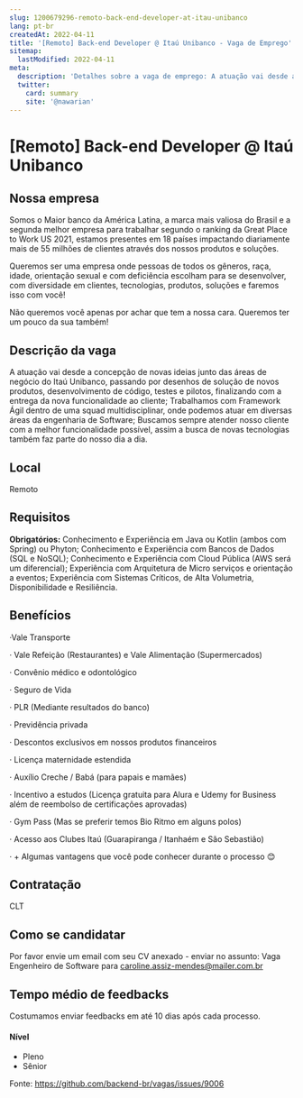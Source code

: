 ```yaml
---
slug: 1200679296-remoto-back-end-developer-at-itau-unibanco
lang: pt-br
createdAt: 2022-04-11
title: '[Remoto] Back-end Developer @ Itaú Unibanco - Vaga de Emprego'
sitemap:
  lastModified: 2022-04-11
meta:
  description: 'Detalhes sobre a vaga de emprego: A atuação vai desde a concepção de novas ideias junto das áreas de negócio do Itaú Unibanco, passando por desenhos de solução de novos produtos, desenvolvimento de código, testes e pilotos, finalizando com a entrega da nova funcionalidade ao cliente; Trabalhamos com Framework Ágil dentro de uma squad multidisciplinar, onde podemos atuar em diversas áreas da engenharia de Software; Buscamos sempre atender nosso cliente com a melhor funcionalidade possível, assim a busca de novas tecnologias também faz parte do nosso dia a dia.'
  twitter:
    card: summary
    site: '@nawarian'
---
```


# [Remoto] Back-end Developer @ Itaú Unibanco

<!--
==================================================
Caso a vaga for remoto durante a pandemia informar no texto "Remoto durante o covid"
==================================================
-->
<!-- 
==================================================
POR FAVOR, SÓ POSTE SE A VAGA FOR PARA BACK-END!

Não faça distinção de gênero no título da vaga.

Use: "Back-End Developer" ao invés de 
"Desenvolvedor Back-End" \o/

Exemplo: `[São Paulo] Back-End Developer @ NOME DA EMPRESA`
==================================================
-->
<!--
==================================================
Caso a vaga for remoto durante a pandemia deixar a linha abaixo
==================================================
-->

## Nossa empresa

Somos o Maior banco da América Latina, a marca mais valiosa do Brasil e a segunda melhor empresa para trabalhar segundo o ranking da Great Place to Work US 2021, estamos presentes em 18 países impactando diariamente mais de 55 milhões de clientes através dos nossos produtos e soluções.

Queremos ser uma empresa onde pessoas de todos os gêneros, raça, idade, orientação sexual e com deficiência escolham para se desenvolver, com diversidade em clientes, tecnologias, produtos, soluções e faremos isso com você!

Não queremos você apenas por achar que tem a nossa cara. Queremos ter um pouco da sua também!

## Descrição da vaga

A atuação vai desde a concepção de novas ideias junto das áreas de negócio do Itaú Unibanco, passando por desenhos de solução de novos produtos, desenvolvimento de código, testes e pilotos, finalizando com a entrega da nova funcionalidade ao cliente;
Trabalhamos com Framework Ágil dentro de uma squad multidisciplinar, onde podemos atuar em diversas áreas da engenharia de Software;
Buscamos sempre atender nosso cliente com a melhor funcionalidade possível, assim a busca de novas tecnologias também faz parte do nosso dia a dia.

## Local

Remoto

## Requisitos

**Obrigatórios:**
Conhecimento e Experiência em Java ou Kotlin (ambos com Spring) ou Phyton;
Conhecimento e Experiência com Bancos de Dados (SQL e NoSQL);
Conhecimento e Experiência com Cloud Pública (AWS será um diferencial);
Experiência com Arquitetura de Micro serviços e orientação a eventos;
Experiência com Sistemas Críticos, de Alta Volumetria, Disponibilidade e Resiliência.

## Benefícios

·Vale Transporte

· Vale Refeição (Restaurantes) e Vale Alimentação (Supermercados)

· Convênio médico e odontológico

· Seguro de Vida

· PLR (Mediante resultados do banco)

· Previdência privada

· Descontos exclusivos em nossos produtos financeiros

· Licença maternidade estendida

· Auxílio Creche / Babá (para papais e mamães)

· Incentivo a estudos (Licença gratuita para Alura e Udemy for Business além de reembolso de certificações aprovadas)

· Gym Pass (Mas se preferir temos Bio Ritmo em alguns polos)

· Acesso aos Clubes Itaú (Guarapiranga / Itanhaém e São Sebastião)

· + Algumas vantagens que você pode conhecer durante o processo 😊

## Contratação

CLT

## Como se candidatar

Por favor envie um email com seu CV anexado - enviar no assunto: Vaga Engenheiro de Software para caroline.assiz-mendes@mailer.com.br

## Tempo médio de feedbacks

Costumamos enviar feedbacks em até 10 dias após cada processo.

#### Nível
- Pleno
- Sênior





Fonte: https://github.com/backend-br/vagas/issues/9006